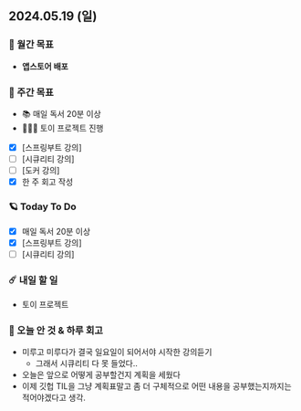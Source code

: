 ## 2024.05.19 (일)

### 🚀 월간 목표

- **앱스토어 배포**
  <br/>

### 💫 주간 목표

- 📚 매일 독서 20분 이상
- 🦹🏻‍♀️ 토이 프로젝트 진행
- [x] [스프링부트 강의]
- [ ] [시큐리티 강의]
- [ ] [도커 강의]
- [x] 한 주 회고 작성
  <br/>

### 🪐 Today To Do

- [x] 매일 독서 20분 이상
- [x] [스프링부트 강의]
- [ ] [시큐리티 강의]
  <br/>

### ☄️ 내일 할 일

- 토이 프로젝트
  <br/>

### 👾 오늘 안 것 & 하루 회고

- 미루고 미루다가 결국 일요일이 되어서야 시작한 강의듣기
    - 그래서 시큐리티 다 못 들었다..
- 오늘은 앞으로 어떻게 공부할건지 계획을 세웠다
- 이제 깃헙 TIL을 그냥 계획표말고 좀 더 구체적으로 어떤 내용을 공부했는지까지는 적어야겠다고 생각.

